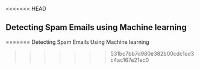 <<<<<<< HEAD
## Detecting Spam Emails using Machine learning
=======
Detecting Spam Emails Using Machine learning
>>>>>>> 531bc7bb7d980e382b00cdc1cd3c4ac167e21ec0
